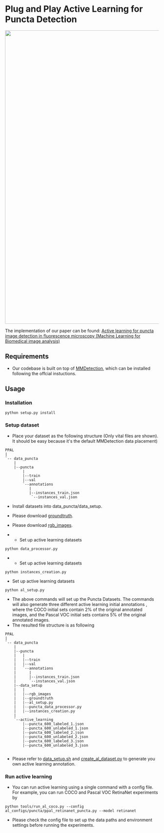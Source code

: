# Plug and Play Active Learning for Puncta Detection
<p align="center">
<img src="resources/intro_new.png" style="width:960px;"/>
</p>

The implementation of our paper can be found: [Active learning for puncta image detection in fluorescence microscopy (Machine Learning for Biomedical image analysis)](https://drive.google.com/file/d/1vUcAgI9RkuAwd6G2S9RmiFT8DdVqxAaz/view?usp=drive_link)

## Requirements

- Our codebase is built on top of [MMDetection](https://github.com/open-mmlab/mmdetection), which can be installed following the offcial instuctions.

## Usage

### Installation
```shell
python setup.py install
```

### Setup dataset
- Place your dataset as the following structure (Only vital files are shown). It should be easy because it's the default MMDetection data placement)
```
PPAL
|
`-- data_puncta
    |
    |--puncta
        |
        |--train
        |--val
        `--annotations
           |
           |--instances_train.json
            `--instances_val.json
``` 
- Install datasets into data_puncta/data_setup.
- Please download [groundtruth]([https://drive.google.com/file/d/1GIAmjGbg47dZFJjGYf2p-dU1z4V7pACQ/view?usp=sharing](https://drive.google.com/drive/folders/17i6LFeFjIkh8lkjx2L14xXGF_YzKojgh?usp=drive_link)).
- Please download [rgb_images](https://drive.google.com/drive/folders/1dj2ClENCNLw1tTh_XigfcgBpmJx0dQm5?usp=drive_link).

- - Set up active learning datasets
```shell
python data_processor.py
```

- - Set up active learning datasets
```shell
python instances_creation.py
```
  
- Set up active learning datasets
```shell
python al_setup.py 
```

- The above commands will set up the Puncta Datasets. The commands will also generate three different active learning initial annotations , where the COCO initial sets contain 2% of the original annotated images, and the Pascal VOC initial sets contains 5% of the original annotated images. 
- The resulted file structure is as following
```
PPAL
|
`-- data_puncta
    |
    |--puncta
    |   |
    |   |--train
    |   |--val
    |   `--annotations
    |      |
    |      |--instances_train.json
    |      `--instances_val.json
    |--data_setup
    |   |
    |   |--rgb_images
    |   |--groundtruth
    |   |--al_setup.py
    |   |--puncta_data_processor.py
    |   |--instances_creation.py
    |
    `--active_learning
        |--puncta_600_labeled_1.json
        |--puncta_600_unlabeled_1.json
        |--puncta_600_labeled_2.json
        |--puncta_600_unlabeled_2.json
        |--puncta_600_labeled_3.json
        |--puncta_600_unlabeled_3.json
      
```
- Please refer to [data_setup.sh](https://github.com/ChenhongyiYang/PPAL/blob/main/tools/al_data/data_setup.sh) and [create_al_dataset.py](https://github.com/ChenhongyiYang/PPAL/blob/main/tools/al_data/create_al_dataset.py) to generate you own active learning annotation.
### Run active learning
- You can run active learning using a single command with a config file. For example, you can run COCO and Pascal VOC RetinaNet experiments by
```shell
python tools/run_al_coco.py --config al_configs/puncta/ppal_retinanet_puncta.py --model retinanet
```
- Please check the config file to set up the data paths and environment settings before running the experiments.
